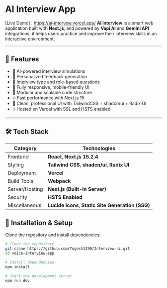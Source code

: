 # AI Interview App

[Live Demo] : https://ai-intervew.vercel.app/
**AI Interview** is a smart web application built with **Next.js**, and powered by **Vapi AI** and **Gemini API** integrations. it helps users practice and improve their interview skills in an interactive environment.

---

## 🚀 Features

- 🤖 AI-powered interview simulations
- 📄 Personalized feedback generation
- 🎯 Interview type and role-based questions
- 📱 Fully responsive, mobile-friendly UI
- 🧩 Modular and scalable code structure
- 🔥 Fast performance with Next.js 15
- 🎨 Clean, professional UI with TailwindCSS + shadcn/ui + Radix UI
- ⚡ Hosted on Vercel with SSL and HSTS enabled

---

## 🛠️ Tech Stack

| Category         | Technologies |
| ---------------- | ------------- |
| Frontend         | **React**, **Next.js 15.2.4** |
| Styling          | **Tailwind CSS**, **shadcn/ui**, **Radix UI** |
| Deployment       | **Vercel** |
| Build Tools      | **Webpack** |
| Server/Hosting   | **Next.js (Built-in Server)** |
| Security         | **HSTS Enabled** |
| Miscellaneous    | **Lucide Icons**, **Static Site Generation (SSG)** |

## 🧰 Installation & Setup

Clone the repository and install dependencies:

```bash
# Clone the repository
git clone https://github.com/Yogesh1290/Interview-ai.git
cd voice-interview-app

# Install dependencies
npm install

# Start the development server
npm run dev
